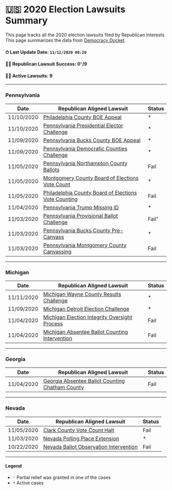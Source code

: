 # 🇺🇸 2020 Election Lawsuits Summary


This page tracks all the 2020 election lawsuits filed by Republican interests. This page summarizes the data from [Democracy Docket](https://www.democracydocket.com/).

#### ⏱ Last Update Date: `11/12/2020 00:20`

#### 👩‍💼 Republican Lawsuit Success: 0⁺/9
#### 👩‍💻 Active Lawsuits: 9



---

###  Pennsylvania

| Date       | Republican Aligned Lawsuit                                                                                                                | Status          |
| -          | -                                                                                                                                         | -               |
| 11/10/2020 | [Philadelphia County BOE Appeal](https://www.democracydocket.com/cases/philadelphia-county-boe-appeal/)                                   | *               |
| 11/10/2020 | [Pennsylvania Presidential Elector Challenge](https://www.democracydocket.com/cases/pennsylvania-presidential-elector-challenge/)         | *               |
| 11/09/2020 | [Pennsylvania Bucks County BOE Appeal](https://www.democracydocket.com/cases/pennsylvania-bucks-county-boe-appeal/)                       | *               |
| 11/09/2020 | [Pennsylvania Democratic Counties Challenge](https://www.democracydocket.com/cases/pennsylvania-democratic-counties-challenge/)           | *               |
| 11/05/2020 | [Pennsylvania Northampton County Ballots](https://www.democracydocket.com/cases/pennsylvania-northampton-county-ballots/)                 | Fail            |
| 11/05/2020 | [Montgomery County Board of Elections Vote Count](https://www.democracydocket.com/cases/montgomery-county-board-of-elections-vote-count/) | *               |
| 11/05/2020 | [Philadelphia County Board of Elections Vote Counting](https://www.democracydocket.com/cases/philadelphia-county-boe-count/)              | Fail            |
| 11/04/2020 | [Pennsylvania Trump Missing ID](https://www.democracydocket.com/cases/pennsylvania-trump-missing-id/)                                     | *               |
| 11/03/2020 | [Pennsylvania Provisional Ballot Challenge](https://www.democracydocket.com/cases/pennsylvania-provisional-ballot-challenge/)             |  Fail⁺ |
| 11/03/2020 | [Pennsylvania Bucks County Pre-Canvass](https://www.democracydocket.com/cases/pennsylvania-bucks-county-pre-canvass/)                     | *               |
| 11/03/2020 | [Pennsylvania Montgomery County Canvassing](https://www.democracydocket.com/cases/pennsylvania-montgomery-county-canvassing/)             | Fail            |

---

### Michigan

| Date       | Republican Aligned Lawsuit                                                                                                            | Status |
| -          | -                                                                                                                                     | -      |
| 11/11/2020 | [Michigan Wayne County Results Challenge](https://www.democracydocket.com/cases/michigan-wayne-county-results-challenge/)             | *      |
| 11/09/2020 | [Michigan Detroit Election Challenge](https://www.democracydocket.com/cases/michigan-detroit-election-challenge/)                     | *      |
| 11/04/2020 | [Michigan Election Integrity Oversight Process](https://www.democracydocket.com/cases/michigan-election-integrity-oversight-process/) | Fail   |
| 11/04/2020 | [Michigan Absentee Ballot Counting Intervention](https://www.democracydocket.com/cases/michigan-absentee-counting-intervention/)      | Fail   |

---

### Georgia

| Date       | Republican Aligned Lawsuit                                                                                                                | Status |
| -          | -                                                                                                                                         | -      |
| 11/04/2020 | [Georgia Absentee Ballot Counting Chatham County](https://www.democracydocket.com/cases/georgia-absentee-ballot-counting-chatham-county/) | Fail   |

---

### Nevada

| Date       | Republican Aligned Lawsuit                                                                                              | Status |
| -          | -                                                                                                                       | -      |
| 11/05/2020 | [Clark County Vote Count Halt](https://www.democracydocket.com/cases/clark-county-vote-count-halt/)                     | Fail   |
| 11/03/2020 | [Nevada Polling Place Extension](https://www.democracydocket.com/cases/nevada-polling-place-extension/)                 | *      |
| 10/22/2020 | [Nevada Ballot Observation Intervention](https://www.democracydocket.com/cases/nevada-ballot-observation-intervention/) | Fail   |


----

#### Legend

 - `⁺` Partial relief was granted in one of the cases
 - `*` Active cases
